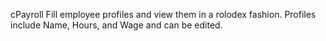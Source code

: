 cPayroll
Fill employee profiles and view them in a rolodex fashion. 
Profiles include Name, Hours, and Wage and can be edited.

